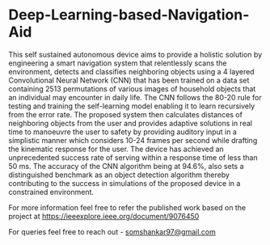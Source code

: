 # Deep-Learning-based-Navigation-Aid
This self sustained autonomous device aims to provide a holistic solution by engineering a smart navigation system that relentlessly scans the environment, detects and classifies neighboring objects using a 4 layered Convolutional Neural Network (CNN) that has been trained on a data set containing 2513 permutations of various images of household objects that an individual may encounter in daily life. The CNN follows the 80-20 rule for testing and training the self-learning model enabling it to learn recursively from the error rate. The proposed system then calculates distances of neighboring objects from the user and provides adaptive solutions in real time to manoeuvre the user to safety by providing auditory input in a simplistic manner which considers 10-24 frames per second while drafting the kinematic response for the user. The device has achieved an unprecedented success rate of serving within a response time of less than 50 ms. The accuracy of the CNN algorithm being at 94.6%, also sets a distinguished benchmark as an object detection algorithm thereby contributing to the success in simulations of the proposed device in a constrained environment.

For more information feel free to refer the published work based on the project at https://ieeexplore.ieee.org/document/9076450

For queries feel free to reach out - somshankar97@gmail.com 
